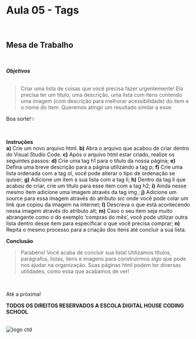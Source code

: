 # __Aula 05 - Tags__

<br>

## __Mesa de Trabalho__

<br>

__*Objetivos*__ 
<br><br>
>Criar uma lista de coisas que você precisa fazer urgentemente! Ela precisa ter um título, uma descrição, uma lista com itens contendo uma imagem (com descrição para melhorar  acessibilidade) do item e o nome do item. Queremos atingir um resultado similar a esse:

Boa sorte!✨ 


<br>

  __Instruções__
  <br>
__a)__ Crie um novo arquivo html.
__b)__ Abra o arquivo que acabou de criar dentro do Visual Studio Code.
__c)__ Após o arquivo html estar criado, realize os seguintes passos:
__d)__ Crie uma tag h1 para o título da nossa página;
__e)__ Defina uma breve descrição para a página utilizando a tag p;
__f)__ Crie uma lista ordenada com a tag ol, você pode alterar o tipo de ordenação se quiser;
__g)__ Adicione um item à sua lista com a tag li;
__h)__ Dentro da tag li que acabou de criar, crie um título para esse item com a tag h2;
__i)__ Ainda nesse mesmo ítem adicione uma imagem através da tag img ;
__j)__ Adicione um source para essa imagem através do atributo src onde você pode colar um link que copiou da imagem na internet;
__l)__ Descreva o que está acontecendo nessa imagem através do atributo alt;
__m)__ Caso o seu item seja muito abrangente como o do exemplo ‘compras do mês’, você pode utilizar outra lista dentro desse item para especificar o que você precisa comprar;
__n)__ Repita o mesmo processo para a criação dos itens até concluir a sua lista.



__Conclusão__ 

>Parabéns! Você acaba de concluir sua lista! Utilizamos títulos, parágrafos, listas, itens e imagens para construirmos algo que pode nos ajudar na organização. Suas páginas html podem ter diversas utilidades, como essa que acabamos de ver!
<br>

Até a próxima! 


__TODOS OS DIREITOS RESERVADOS A ESCOLA DIGITAL HOUSE CODING SCHOOL__
<br> <br>

<img href="https://vidadeempresa.com.br/wp-content/uploads/2021/02/curso.png" alt='logo ctd'/>
